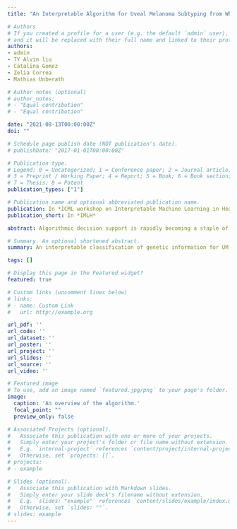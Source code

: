 ```yaml
---
title: "An Interpretable Algorithm for Uveal Melanoma Subtyping from Whole Slide Cytology Images"

# Authors
# If you created a profile for a user (e.g. the default `admin` user), write the username (folder name) here 
# and it will be replaced with their full name and linked to their profile.
authors:
- admin
- TY Alvin liu
- Catalina Gomez
- Zelia Correa
- Mathias Unberath

# Author notes (optional)
# author_notes:
# - "Equal contribution"
# - "Equal contribution"

date: "2021-08-13T00:00:00Z"
doi: ""

# Schedule page publish date (NOT publication's date).
# publishDate: "2017-01-01T00:00:00Z"

# Publication type.
# Legend: 0 = Uncategorized; 1 = Conference paper; 2 = Journal article;
# 3 = Preprint / Working Paper; 4 = Report; 5 = Book; 6 = Book section;
# 7 = Thesis; 8 = Patent
publication_types: ["1"]

# Publication name and optional abbreviated publication name.
publication: In *ICML workshop on Interpretable Machine Learning in Healthcare*
publication_short: In *IMLH*

abstract: Algorithmic decision support is rapidly becoming a staple of personalized medicine, especially for high-stakes recommendations in which access to certain information can drastically alter the course of treatment, and thus, patient outcome; a prominent example is radiomics for cancer subtyping. Because in these scenarios the stakes are high, it is desirable for decision systems to not only provide recommendations but supply transparent reasoning in support thereof. For learning-based systems, this can be achieved through an interpretable design of the inference pipeline. Herein we describe an automated yet interpretable system for uveal melanoma subtyping with digital cytology images from fine needle aspiration biopsies. Our method embeds every automatically segmented cell of a candidate cytology image as a point in a 2D manifold defined by many representative slides, which enables reasoning about the cell-level composition of the tissue sample, paving the way for interpretable subtyping of the biopsy. Finally, a rule-based slide-level classification algorithm is trained on the partitions of the circularly distorted 2D manifold. This process results in a simple rule set that is evaluated automatically but highly transparent for human verification. On our in house cytology dataset of 88 uveal melanoma patients, the proposed method achieves an accuracy of 87.5% that compares favorably to all competing approaches, including deep "black box" models. The method comes with a user interface to facilitate interaction with cell-level content, which may offer additional insights for pathological assessment.

# Summary. An optional shortened abstract.
summary: An interpretable classification of genetic information for UM prognostication with cell composition analysis.

tags: []

# Display this page in the Featured widget?
featured: true

# Custom links (uncomment lines below)
# links:
# - name: Custom Link
#   url: http://example.org

url_pdf: ''
url_code: ''
url_dataset: ''
url_poster: ''
url_project: ''
url_slides: ''
url_source: ''
url_video: ''

# Featured image
# To use, add an image named `featured.jpg/png` to your page's folder. 
image:
  caption: 'An overview of the algorithm.'
  focal_point: ""
  preview_only: false

# Associated Projects (optional).
#   Associate this publication with one or more of your projects.
#   Simply enter your project's folder or file name without extension.
#   E.g. `internal-project` references `content/project/internal-project/index.md`.
#   Otherwise, set `projects: []`.
# projects:
# - example

# Slides (optional).
#   Associate this publication with Markdown slides.
#   Simply enter your slide deck's filename without extension.
#   E.g. `slides: "example"` references `content/slides/example/index.md`.
#   Otherwise, set `slides: ""`.
# slides: example
---
```

